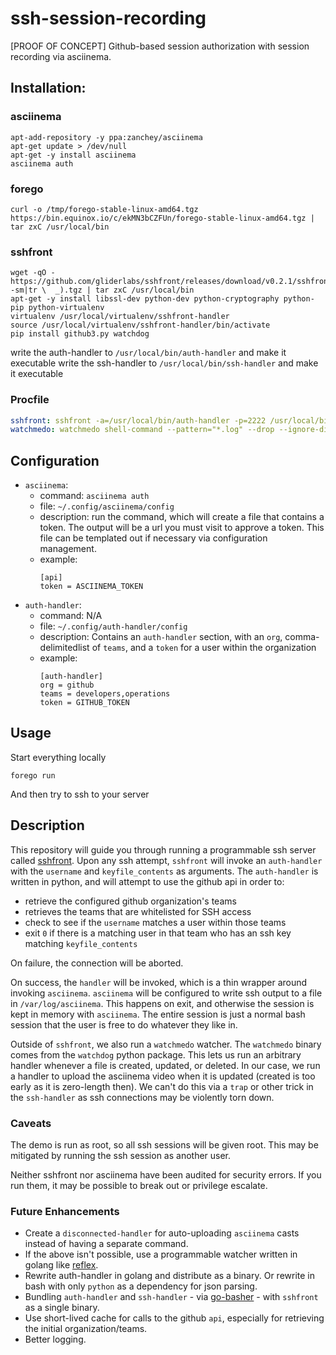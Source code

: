 # ssh-session-recording

[PROOF OF CONCEPT] Github-based session authorization with session recording via asciinema.

## Installation:

### asciinema

```shell
apt-add-repository -y ppa:zanchey/asciinema
apt-get update > /dev/null
apt-get -y install asciinema 
asciinema auth
```

### forego

```shell
curl -o /tmp/forego-stable-linux-amd64.tgz https://bin.equinox.io/c/ekMN3bCZFUn/forego-stable-linux-amd64.tgz | tar zxC /usr/local/bin
```

### sshfront

```shell
wget -qO - https://github.com/gliderlabs/sshfront/releases/download/v0.2.1/sshfront_0.2.1_$(uname -sm|tr \  _).tgz | tar zxC /usr/local/bin
apt-get -y install libssl-dev python-dev python-cryptography python-pip python-virtualenv
virtualenv /usr/local/virtualenv/sshfront-handler
source /usr/local/virtualenv/sshfront-handler/bin/activate
pip install github3.py watchdog
```
write the auth-handler to `/usr/local/bin/auth-handler` and make it executable
write the ssh-handler to  `/usr/local/bin/ssh-handler` and make it executable

### Procfile

```yaml
sshfront: sshfront -a=/usr/local/bin/auth-handler -p=2222 /usr/local/bin/ssh-handler
watchmedo: watchmedo shell-command --pattern="*.log" --drop --ignore-directories --recursive --wait --command='if test "${watch_event_type}" = "modified"; then sleep 1; asciinema upload "${watch_src_path}"; fi' /var/log/asciinema
```

## Configuration

- `asciinema`:
  - command: `asciinema auth`
  - file: `~/.config/asciinema/config`
  - description: run the command, which will create a file that contains a token. The output will be a url you must visit to approve a token. This file can be templated out if necessary via configuration management.
  - example:
    ```
    [api]
    token = ASCIINEMA_TOKEN
    ```
- `auth-handler`:
  - command: N/A
  - file: `~/.config/auth-handler/config`
  - description: Contains an `auth-handler` section, with an `org`, comma-delimitedlist of `teams`, and a `token` for a user within the organization
  - example:
    ```
    [auth-handler]
    org = github
    teams = developers,operations
    token = GITHUB_TOKEN
    ```

## Usage

Start everything locally

```
forego run
```

And then try to ssh to your server

## Description

This repository will guide you through running a programmable ssh server called [sshfront](https://github.com/gliderlabs/sshfront). 
Upon any ssh attempt, `sshfront` will invoke an `auth-handler` with the `username` and `keyfile_contents` as arguments. The `auth-handler` is
written in python, and will attempt to use the github api in order to:

- retrieve the configured github organization's teams
- retrieves the teams that are whitelisted for SSH access
- check to see if the `username` matches a user within those teams
- exit `0` if there is a matching user in that team who has an ssh key matching `keyfile_contents`

On failure, the connection will be aborted.

On success, the `handler` will be invoked, which is a thin wrapper around invoking `asciinema`. `asciinema` will be configured
to write ssh output to a file in `/var/log/asciinema`. This happens on exit, and otherwise the session is kept in memory with `asciinema`.
The entire session is just a normal bash session that the user is free to do whatever they like in.

Outside of `sshfront`, we also run a `watchmedo` watcher. The `watchmedo` binary comes from the `watchdog` python package. This lets us run 
an arbitrary handler whenever a file is created, updated, or deleted. In our case, we run a handler to upload the asciinema video when it is
updated (created is too early as it is zero-length then). We can't do this via a `trap` or other trick in the `ssh-handler` as ssh connections
may be violently torn down.


### Caveats

The demo is run as root, so all ssh sessions will be given root. This may be mitigated by running the ssh session as another user.

Neither sshfront nor asciinema have been audited for security errors. If you run them, it may be possible to break out or privilege escalate.

### Future Enhancements

- Create a `disconnected-handler` for auto-uploading `asciinema` casts instead of having a separate command.
- If the above isn't possible, use a programmable watcher written in golang like [reflex](https://github.com/cespare/reflex).
- Rewrite auth-handler in golang and distribute as a binary. Or rewrite in bash with only `python` as a dependency for json parsing.
- Bundling `auth-handler` and `ssh-handler` - via [go-basher](https://github.com/progrium/go-basher) - with `sshfront` as a single binary.
- Use short-lived cache for calls to the github `api`, especially for retrieving the initial organization/teams.
- Better logging.
